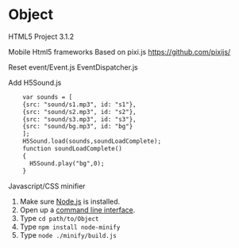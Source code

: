 # Object
HTML5  Project 3.1.2

Mobile Html5 frameworks
Based on pixi.js https://github.com/pixijs/

Reset event/Event.js EventDispatcher.js

Add H5Sound.js
```html
    var sounds = [
    {src: "sound/s1.mp3", id: "s1"},
    {src: "sound/s2.mp3", id: "s2"},
    {src: "sound/s3.mp3", id: "s3"},
    {src: "sound/bg.mp3", id: "bg"}
    ];
    H5Sound.load(sounds,soundLoadComplete);
    function soundLoadComplete()
    {
      H5Sound.play("bg",0);
    }
```
Javascript/CSS minifier 
  1. Make sure [Node.js](http://nodejs.org/download/) is installed.
  2. Open up a [command line interface](http://en.wikipedia.org/wiki/Command-line_interface).
  3. Type `cd path/to/Object`
  4. Type `npm install node-minify`
  5. Type `node ./minify/build.js`
